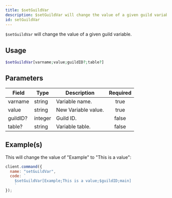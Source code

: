 ```yaml
---
title: $setGuildVar
description: $setGuildVar will change the value of a given guild variable.
id: setGuildVar
---
```


`$setGuildVar` will change the value of a given guild variable.

## Usage

```php
$setGuildVar[varname;value;guildID?;table?]
```

## Parameters

| Field    | Type    | Description         | Required |
| -------- | ------- | ------------------- | :------: |
| varname  | string  | Variable name.      |   true   |
| value    | string  | New Variable value. |   true   |
| guildID? | integer | Guild ID.           |  false   |
| table?   | string  | Variable table.     |  false   |

## Example(s)

This will change the value of "Example" to "This is a value":

```javascript
client.command({
  name: "setGuildVar",
  code: `
    $setGuildVar[Example;This is a value;$guildID;main]
    `
});
```
